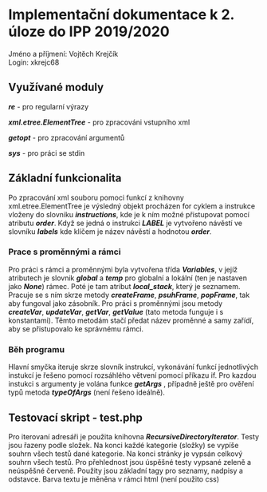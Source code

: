 # Implementační dokumentace k 2. úloze do IPP 2019/2020  
Jméno a příjmení: Vojtěch Krejčík  
Login: xkrejc68

## Využívané moduly  

___re___ - pro regularní výrazy    

___xml.etree.ElementTree___ - pro zpracováni vstupního xml  

___getopt___ - pro zpracování argumentů  

___sys___ - pro práci se stdin  

## Základní funkcionalita

Po zpracování xml souboru pomoci funkcí z knihovny xml.etree.ElementTree je výsledný objekt procházen for cyklem a instrukce vloženy do slovniku
___instructions___, kde je k ním možné přistupovat pomocí atributu ___order___. Když se jedná o instrukci ___LABEL___ je vytvořeno návěstí ve slovníku
___labels___ kde klíčem je název návěstí a hodnotou ___order___.  

### Prace s proměnnými a rámci

Pro práci s rámci a proměnnými byla vytvořena třída ___Variables___, v jejíž atributech je slovnik ___global___ a ___temp___ pro globalní a lokální (ten je nastaven jako ___None___) rámec. Poté je tam atribut ___local_stack___, který je seznamem. Pracuje se s ním skrze metody ___createFrame___, ___psuhFrame___, ___popFrame___, tak aby fungoval jako zásobník. Pro práci s proměnnými jsou metody ___createVar___, ___updateVar___, ___getVar___, ___getValue___ (tato metoda funguje i s konstantami). Těmto metodám stačí předat název proměnné a samy zařídí, aby se přistupovalo ke správnému rámci.

### Běh programu

Hlavní smyčka iteruje skrze slovník instrukcí, vykonávání funkcí jednotlivých instukcí je řešeno pomocí rozsáhlého větvení pomocí příkazu if. Pro kazdou instukci s argumenty je volána funkce ___getArgs___ , případně ještě pro ověření typů metoda ___typeOfArgs___ (není řešeno ideálně).

## Testovací skript - test.php

Pro iterovaní adresáři je použita knihovna ___RecursiveDirectoryIterator___. Testy jsou řazeny podle složek. Na konci každé kategorie (složky) se vypíše souhrn všech testů dané kategorie. Na konci stránky je vypsán celkový souhrn všech testů. Pro přehlednost jsou úspěšné testy vypsané zeleně a neúspěšné červeně. Použity jsou základní tagy pro seznamy, nadpisy a odstavce. Barva textu je měněna v rámci html (není použito css)